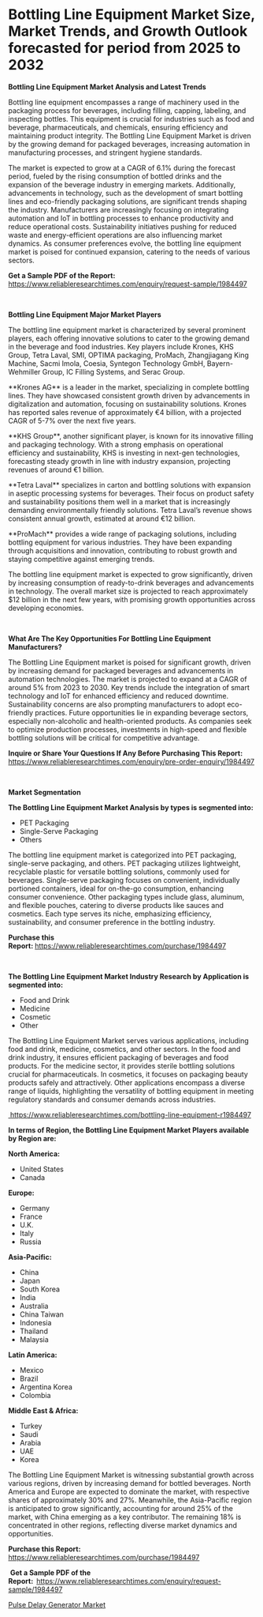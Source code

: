<p><h1>Bottling Line Equipment Market Size, Market Trends, and Growth Outlook forecasted for period from 2025 to 2032</h1></p><p><strong>Bottling Line Equipment Market Analysis and Latest Trends</strong></p>
<p><p>Bottling line equipment encompasses a range of machinery used in the packaging process for beverages, including filling, capping, labeling, and inspecting bottles. This equipment is crucial for industries such as food and beverage, pharmaceuticals, and chemicals, ensuring efficiency and maintaining product integrity. The Bottling Line Equipment Market is driven by the growing demand for packaged beverages, increasing automation in manufacturing processes, and stringent hygiene standards.</p><p>The market is expected to grow at a CAGR of 6.1% during the forecast period, fueled by the rising consumption of bottled drinks and the expansion of the beverage industry in emerging markets. Additionally, advancements in technology, such as the development of smart bottling lines and eco-friendly packaging solutions, are significant trends shaping the industry. Manufacturers are increasingly focusing on integrating automation and IoT in bottling processes to enhance productivity and reduce operational costs. Sustainability initiatives pushing for reduced waste and energy-efficient operations are also influencing market dynamics. As consumer preferences evolve, the bottling line equipment market is poised for continued expansion, catering to the needs of various sectors.</p></p>
<p><strong>Get a Sample PDF of the Report:&nbsp;</strong> <a href="https://www.reliableresearchtimes.com/enquiry/request-sample/1984497?utm_campaign=2040&utm_medium=2&utm_source=Github&utm_content=ia&utm_term=20022025&utm_id=bottling-line-equipment">https://www.reliableresearchtimes.com/enquiry/request-sample/1984497</a></p>
<p>&nbsp;</p>
<p><strong>Bottling Line Equipment Major Market Players</strong></p>
<p><p>The bottling line equipment market is characterized by several prominent players, each offering innovative solutions to cater to the growing demand in the beverage and food industries. Key players include Krones, KHS Group, Tetra Laval, SMI, OPTIMA packaging, ProMach, Zhangjiagang King Machine, Sacmi Imola, Coesia, Syntegon Technology GmbH, Bayern-Wehmiller Group, IC Filling Systems, and Serac Group.</p><p>**Krones AG** is a leader in the market, specializing in complete bottling lines. They have showcased consistent growth driven by advancements in digitalization and automation, focusing on sustainability solutions. Krones has reported sales revenue of approximately €4 billion, with a projected CAGR of 5-7% over the next five years.</p><p>**KHS Group**, another significant player, is known for its innovative filling and packaging technology. With a strong emphasis on operational efficiency and sustainability, KHS is investing in next-gen technologies, forecasting steady growth in line with industry expansion, projecting revenues of around €1 billion.</p><p>**Tetra Laval** specializes in carton and bottling solutions with expansion in aseptic processing systems for beverages. Their focus on product safety and sustainability positions them well in a market that is increasingly demanding environmentally friendly solutions. Tetra Laval’s revenue shows consistent annual growth, estimated at around €12 billion.</p><p>**ProMach** provides a wide range of packaging solutions, including bottling equipment for various industries. They have been expanding through acquisitions and innovation, contributing to robust growth and staying competitive against emerging trends.</p><p>The bottling line equipment market is expected to grow significantly, driven by increasing consumption of ready-to-drink beverages and advancements in technology. The overall market size is projected to reach approximately $12 billion in the next few years, with promising growth opportunities across developing economies.</p></p>
<p>&nbsp;</p>
<p><strong>What Are The Key Opportunities For Bottling Line Equipment Manufacturers?</strong></p>
<p><p>The Bottling Line Equipment market is poised for significant growth, driven by increasing demand for packaged beverages and advancements in automation technologies. The market is projected to expand at a CAGR of around 5% from 2023 to 2030. Key trends include the integration of smart technology and IoT for enhanced efficiency and reduced downtime. Sustainability concerns are also prompting manufacturers to adopt eco-friendly practices. Future opportunities lie in expanding beverage sectors, especially non-alcoholic and health-oriented products. As companies seek to optimize production processes, investments in high-speed and flexible bottling solutions will be critical for competitive advantage.</p></p>
<p><strong>Inquire or Share Your Questions If Any Before Purchasing This Report:</strong> <a href="https://www.reliableresearchtimes.com/enquiry/pre-order-enquiry/1984497?utm_campaign=2040&utm_medium=2&utm_source=Github&utm_content=ia&utm_term=20022025&utm_id=bottling-line-equipment">https://www.reliableresearchtimes.com/enquiry/pre-order-enquiry/1984497</a></p>
<p>&nbsp;</p>
<p><strong>Market Segmentation</strong></p>
<p><strong>The Bottling Line Equipment Market Analysis by types is segmented into:</strong></p>
<p><ul><li>PET Packaging</li><li>Single-Serve Packaging</li><li>Others</li></ul></p>
<p><p>The bottling line equipment market is categorized into PET packaging, single-serve packaging, and others. PET packaging utilizes lightweight, recyclable plastic for versatile bottling solutions, commonly used for beverages. Single-serve packaging focuses on convenient, individually portioned containers, ideal for on-the-go consumption, enhancing consumer convenience. Other packaging types include glass, aluminum, and flexible pouches, catering to diverse products like sauces and cosmetics. Each type serves its niche, emphasizing efficiency, sustainability, and consumer preference in the bottling industry.</p></p>
<p><strong>Purchase this Report:&nbsp;</strong><a href="https://www.reliableresearchtimes.com/purchase/1984497?utm_campaign=2040&utm_medium=2&utm_source=Github&utm_content=ia&utm_term=20022025&utm_id=bottling-line-equipment">https://www.reliableresearchtimes.com/purchase/1984497</a></p>
<p>&nbsp;</p>
<p><strong>The Bottling Line Equipment Market Industry Research by Application is segmented into:</strong></p>
<p><ul><li>Food and Drink</li><li>Medicine</li><li>Cosmetic</li><li>Other</li></ul></p>
<p><p>The Bottling Line Equipment Market serves various applications, including food and drink, medicine, cosmetics, and other sectors. In the food and drink industry, it ensures efficient packaging of beverages and food products. For the medicine sector, it provides sterile bottling solutions crucial for pharmaceuticals. In cosmetics, it focuses on packaging beauty products safely and attractively. Other applications encompass a diverse range of liquids, highlighting the versatility of bottling equipment in meeting regulatory standards and consumer demands across industries.</p></p>
<p><a href="https://www.reliableresearchtimes.com/bottling-line-equipment-r1984497?utm_campaign=2040&utm_medium=2&utm_source=Github&utm_content=ia&utm_term=20022025&utm_id=bottling-line-equipment">&nbsp;https://www.reliableresearchtimes.com/bottling-line-equipment-r1984497</a></p>
<p><strong>In terms of Region, the Bottling Line Equipment Market Players available by Region are:</strong></p>
<p>
    <p> <strong> North America: </strong>
        <ul>
            <li>United States</li>
            <li>Canada</li>
        </ul>
        </p> 
    <p> <strong> Europe: </strong>
        <ul>
            <li>Germany</li>
            <li>France</li>
            <li>U.K.</li>
            <li>Italy</li>
            <li>Russia</li>
        </ul>
        </p> 
    <p> <strong> Asia-Pacific: </strong>
        <ul>
            <li>China</li>
            <li>Japan</li>
            <li>South Korea</li>
            <li>India</li>
            <li>Australia</li>
            <li>China Taiwan</li>
            <li>Indonesia</li>
            <li>Thailand</li>
            <li>Malaysia</li>
        </ul>
        </p> 
    <p> <strong> Latin America: </strong>
        <ul>
            <li>Mexico</li>
            <li>Brazil</li>
            <li>Argentina Korea</li>
            <li>Colombia</li>
        </ul>
        </p> 
    <p> <strong> Middle East & Africa: </strong>
        <ul>
            <li>Turkey</li>
            <li>Saudi</li>
            <li>Arabia</li>
            <li>UAE</li>
            <li>Korea</li>
        </ul>
    </p>
    </p>
<p><p>The Bottling Line Equipment Market is witnessing substantial growth across various regions, driven by increasing demand for bottled beverages. North America and Europe are expected to dominate the market, with respective shares of approximately 30% and 27%. Meanwhile, the Asia-Pacific region is anticipated to grow significantly, accounting for around 25% of the market, with China emerging as a key contributor. The remaining 18% is concentrated in other regions, reflecting diverse market dynamics and opportunities.</p></p>
<p><strong>Purchase this Report: </strong><a href="https://www.reliableresearchtimes.com/purchase/1984497?utm_campaign=2040&utm_medium=2&utm_source=Github&utm_content=ia&utm_term=20022025&utm_id=bottling-line-equipment">https://www.reliableresearchtimes.com/purchase/1984497</a></p>
<p>&nbsp;<strong>Get a Sample PDF of the Report:&nbsp;&nbsp;</strong><a href="https://www.reliableresearchtimes.com/enquiry/request-sample/1984497?utm_campaign=2040&utm_medium=2&utm_source=Github&utm_content=ia&utm_term=20022025&utm_id=bottling-line-equipment">https://www.reliableresearchtimes.com/enquiry/request-sample/1984497</a></p>
<p><strong></strong></p>
<p><p><a href="https://github.com/MonroeBullock54/Market-Research-Report-List-1/blob/main/pulse-delay-generator-market.md?utm_campaign=2040&utm_medium=2&utm_source=Github&utm_content=ia&utm_term=20022025&utm_id=bottling-line-equipment">Pulse Delay Generator Market</a></p></p>